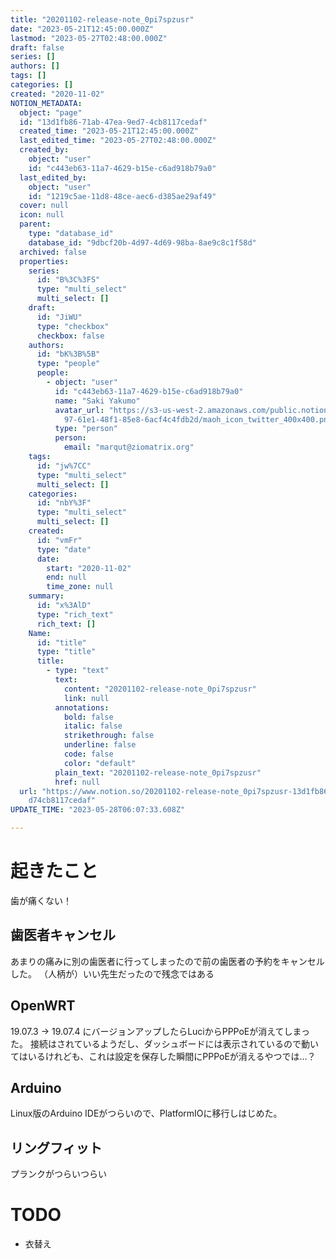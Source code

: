 ```yaml
---
title: "20201102-release-note_0pi7spzusr"
date: "2023-05-21T12:45:00.000Z"
lastmod: "2023-05-27T02:48:00.000Z"
draft: false
series: []
authors: []
tags: []
categories: []
created: "2020-11-02"
NOTION_METADATA:
  object: "page"
  id: "13d1fb86-71ab-47ea-9ed7-4cb8117cedaf"
  created_time: "2023-05-21T12:45:00.000Z"
  last_edited_time: "2023-05-27T02:48:00.000Z"
  created_by:
    object: "user"
    id: "c443eb63-11a7-4629-b15e-c6ad918b79a0"
  last_edited_by:
    object: "user"
    id: "1219c5ae-11d8-48ce-aec6-d385ae29af49"
  cover: null
  icon: null
  parent:
    type: "database_id"
    database_id: "9dbcf20b-4d97-4d69-98ba-8ae9c8c1f58d"
  archived: false
  properties:
    series:
      id: "B%3C%3FS"
      type: "multi_select"
      multi_select: []
    draft:
      id: "JiWU"
      type: "checkbox"
      checkbox: false
    authors:
      id: "bK%3B%5B"
      type: "people"
      people:
        - object: "user"
          id: "c443eb63-11a7-4629-b15e-c6ad918b79a0"
          name: "Saki Yakumo"
          avatar_url: "https://s3-us-west-2.amazonaws.com/public.notion-static.com/3ad1c4\
            97-61e1-48f1-85e8-6acf4c4fdb2d/maoh_icon_twitter_400x400.png"
          type: "person"
          person:
            email: "marqut@ziomatrix.org"
    tags:
      id: "jw%7CC"
      type: "multi_select"
      multi_select: []
    categories:
      id: "nbY%3F"
      type: "multi_select"
      multi_select: []
    created:
      id: "vmFr"
      type: "date"
      date:
        start: "2020-11-02"
        end: null
        time_zone: null
    summary:
      id: "x%3AlD"
      type: "rich_text"
      rich_text: []
    Name:
      id: "title"
      type: "title"
      title:
        - type: "text"
          text:
            content: "20201102-release-note_0pi7spzusr"
            link: null
          annotations:
            bold: false
            italic: false
            strikethrough: false
            underline: false
            code: false
            color: "default"
          plain_text: "20201102-release-note_0pi7spzusr"
          href: null
  url: "https://www.notion.so/20201102-release-note_0pi7spzusr-13d1fb8671ab47ea9e\
    d74cb8117cedaf"
UPDATE_TIME: "2023-05-28T06:07:33.608Z"

---
```

<link rel="stylesheet" href="https://cdn.jsdelivr.net/npm/katex@0.16.2/dist/katex.min.css" integrity="sha384-bYdxxUwYipFNohQlHt0bjN/LCpueqWz13HufFEV1SUatKs1cm4L6fFgCi1jT643X" crossorigin="anonymous">


# 起きたこと


歯が痛くない！


## 歯医者キャンセル


あまりの痛みに別の歯医者に行ってしまったので前の歯医者の予約をキャンセルした。 （人柄が）いい先生だったので残念ではある


## OpenWRT


19.07.3 -> 19.07.4 にバージョンアップしたらLuciからPPPoEが消えてしまった。 接続はされているようだし、ダッシュボードには表示されているので動いてはいるけれども、これは設定を保存した瞬間にPPPoEが消えるやつでは…？


## Arduino


Linux版のArduino IDEがつらいので、PlatformIOに移行しはじめた。


## リングフィット


プランクがつらいつらい


# TODO

- 衣替え
